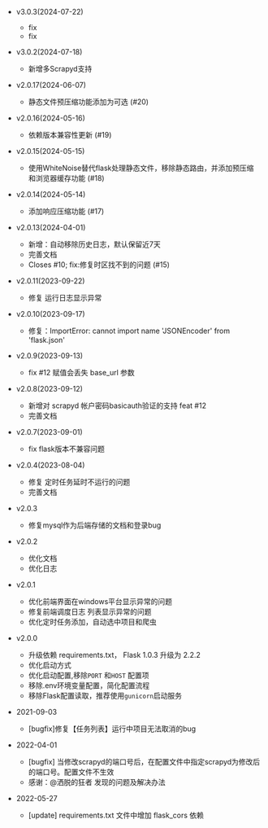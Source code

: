- v3.0.3(2024-07-22)
    - fix
    - fix

- v3.0.2(2024-07-18)
    - 新增多Scrapyd支持

- v2.0.17(2024-06-07)
    - 静态文件预压缩功能添加为可选 (#20)

- v2.0.16(2024-05-16)
    - 依赖版本兼容性更新 (#19)

- v2.0.15(2024-05-15)
    - 使用WhiteNoise替代flask处理静态文件，移除静态路由，并添加预压缩和浏览器缓存功能 (#18)

- v2.0.14(2024-05-14)
    - 添加响应压缩功能 (#17)

- v2.0.13(2024-04-01)
    - 新增：自动移除历史日志，默认保留近7天
    - 完善文档
    - Closes #10; fix:修复时区找不到的问题 (#15)

- v2.0.11(2023-09-22)
    - 修复 运行日志显示异常

- v2.0.10(2023-09-17)
    - 修复：ImportError: cannot import name 'JSONEncoder' from 'flask.json'

- v2.0.9(2023-09-13)
    - fix #12 赋值会丢失 base_url 参数

- v2.0.8(2023-09-12)
    - 新增对 scrapyd 帐户密码basicauth验证的支持 feat #12
    - 完善文档

- v2.0.7(2023-09-01)
    - fix flask版本不兼容问题

- v2.0.4(2023-08-04)
    - 修复 定时任务延时不运行的问题
    - 完善文档

- v2.0.3
    - 修复mysql作为后端存储的文档和登录bug

- v2.0.2
    - 优化文档
    - 优化日志

- v2.0.1
    - 优化前端界面在windows平台显示异常的问题
    - 修复前端调度日志 列表显示异常的问题
    - 优化定时任务添加，自动选中项目和爬虫 

- v2.0.0
    - 升级依赖 requirements.txt， Flask 1.0.3 升级为 2.2.2
    - 优化启动方式
    - 优化启动配置,移除`PORT` 和`HOST` 配置项
    - 移除.env环境变量配置，简化配置流程
    - 移除Flask配置读取，推荐使用`gunicorn`启动服务

- 2021-09-03 
    - [bugfix]修复【任务列表】运行中项目无法取消的bug

- 2022-04-01 
    - [bugfix] 当修改scrapyd的端口号后，在配置文件中指定scrapyd为修改后的端口号。配置文件不生效
    - 感谢：@洒脱的狂者 发现的问题及解决办法

- 2022-05-27 
    - [update] requirements.txt 文件中增加 flask_cors 依赖

